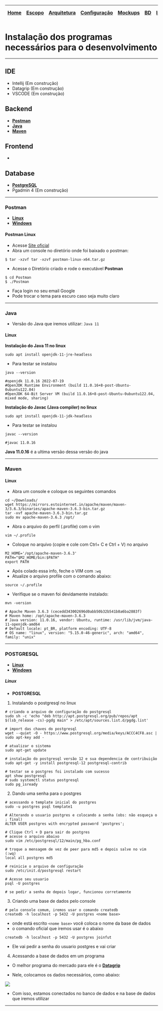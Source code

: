 | [Home](home) | [Escopo](escopo) | [Arquitetura](arquitetura) | [Configuração](configuracao) | [Mockups](design_mockups) | [BD](banco_dados) | [**Instalação**](instalação) | [Gerência](gerencia) | [Qualidade](qualidade) | [Processo](processo) | [Retro](retro) | [Estudos dirigidos](estudos)  
| :----------: | :-----------: | :---------: | :-------: | :---------: | :------------: | :---------: | :------: | :--------: | :------: | :------: | :------------------:

# Instalação dos programas necessários para o desenvolvimento

---

## IDE

* Intellij (Em construção)
* Datagrip (Em construção)
* VSCODE (Em construção)

## Backend

* [**Postman**](#postman)
* [**Java**](#java)
* [**Maven**](#maven)

## Frontend

* 

## Database

* [**PostgreSQL**](#postgresql)
* Pgadmin 4 (Em construção)


---

### Postman

* [**Linux**](#postmanlinux)
* [**Windows**](#postmanwindows)

#### Postman Linux

* Acesse [Site oficial](https://www.postman.com/downloads/)
* Abra um console no diretório onde foi baixado o postman:

```shell
$ tar -xzvf tar -xzvf postman-linux-x64.tar.gz 
```

* Acesse o Diretório criado e rode o executável **Postman**

```shell
$ cd Postman
$ ./Postman
```

* Faça login no seu email Google
* Pode trocar o tema para escuro caso seja muito claro

---


### Java

* Versão do Java que iremos utilizar: `Java 11`

#### Linux

**Instalação do Java 11 no linux**

```shell
sudo apt install openjdk-11-jre-headless
```

* Para testar se instalou

```shell
java --version

#openjdk 11.0.16 2022-07-19
#OpenJDK Runtime Environment (build 11.0.16+8-post-Ubuntu-0ubuntu122.04)
#OpenJDK 64-Bit Server VM (build 11.0.16+8-post-Ubuntu-0ubuntu122.04, mixed mode, sharing)
```

**Instalação do Javac (Java compiler) no linux**

```shell
sudo apt install openjdk-11-jdk-headless
```

* Para testar se instalou

```shell
javac --version

#javac 11.0.16
```

**Java 11.0.16** é a ultima versão dessa versão do java


---

### Maven

#### Linux

* Abra um console e coloque os seguintes comandos

```shell
cd ~/Downloads/
wget https://mirrors.estointernet.in/apache/maven/maven-3/3.6.3/binaries/apache-maven-3.6.3-bin.tar.gz
tar -xvf apache-maven-3.6.3-bin.tar.gz
sudo mv apache-maven-3.6.3 /opt/
```

* Abra o arquivo do perfil (.profile) com o vim

```shell
vim ~/.profile
```

* Coloque no arquivo (copie e cole com Ctrl+ C e Ctrl + V) no arquivo

```shell
M2_HOME='/opt/apache-maven-3.6.3'
PATH="$M2_HOME/bin:$PATH"
export PATH
```

* Após colado essa info, feche o VIM com `:wq`
* Atualize o arquivo profile com o comando abaixo:

```shell
source ~/.profile
```

* Verifique se o maven foi devidamente instalado:

```shell
mvn -version

# Apache Maven 3.6.3 (cecedd343002696d0abb50b32b541b8a6ba2883f)
# Maven home: /opt/apache-maven-3.6.3
# Java version: 11.0.16, vendor: Ubuntu, runtime: /usr/lib/jvm/java-11-openjdk-amd64
# Default locale: pt_BR, platform encoding: UTF-8
# OS name: "linux", version: "5.15.0-46-generic", arch: "amd64", family: "unix"
```



---

### POSTGRESQL

* [**Linux**](#linux)
* [**Windows**](#windows)

##### Linux

- **POSTGRESQL**

1) Instalando o postgresql no linux

```shell
# criando o arquivo de configuração do postgresql
sudo sh -c 'echo "deb http://apt.postgresql.org/pub/repos/apt $(lsb_release -cs)-pgdg main" > /etc/apt/sources.list.d/pgdg.list'

# import das chaves do postgresql
wget --quiet -O - https://www.postgresql.org/media/keys/ACCC4CF8.asc | sudo apt-key add -

# atualizar o sistema
sudo apt-get update

# instalação do postgresql versão 12 e sua dependencia de contribuição
sudo apt-get -y install postgresql-12 postgresql-contrib

# testar se o postgres foi instalado com sucesso
apt show postgresql
# sudo systemctl status postgresql
sudo pg_isready
```

2) Dando uma senha para o postgres

```shell
# acessando o template inicial do postgres
sudo -u postgres psql template1

# Alterando o usuario postgres e colocando a senha (obs: não esqueça o ; final)
ALTER USER postgres with encrypted password 'postgres';

# Clique Ctrl + D para sair do postgres
# acesse o arquivo abaixo
sudo vim /etc/postgresql/12/main/pg_hba.conf

# troque a mensagem de vez de peer para md5 e depois salve no vim (:wq)
local all postgres md5

# reinicie o arquivo de configuração
sudo /etc/init.d/postgresql restart

# Acesse seu usuario
psql -U postgres

# se pedir a senha de depois logar, funcionou corretamente
```

3) Criando uma base de dados pelo console

```shell
# pelo console comum, iremos usar o comando createdb
createdb -h localhost -p 5432 -U postgres <nome base>
```

* onde está escrito `<nome base>` você coloca o nome da base de dados
* o comando oficial que iremos usar é o abaixo

```shell
createdb -h localhost -p 5432 -U postgres joinfut
```

* Ele vai pedir a senha do usuario postgres e vai criar

4) Acessando a base de dados em um programa

* O melhor programa do mercado para ele é o [**Datagrip**](https://www.jetbrains.com/datagrip/download/?source=google&medium=cpc&campaign=15034927825&term=datagrip&gclid=Cj0KCQjw9ZGYBhCEARIsAEUXITUIhh1cPnp63OxJKXGRFET-UVxhvsri2Iga3RZm5zSMqvaykbdsqKoaAji3EALw_wcB#section=linux)

* Nele, colocamos os dados necessários, como abaixo:

<img src="resources/images/installation/conexao_datagrip.png">

* Com isso, estamos conectados no banco de dados e na base de dados que iremos utilizar

---



